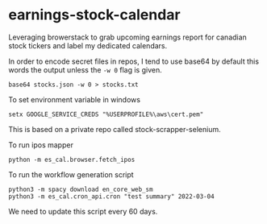 # earnings-stock-calendar
Leveraging browerstack to grab upcoming earnings report for canadian stock tickers and label my dedicated calendars.


In order to encode secret files in repos, I tend to use base64 by default this words the output unless the `-w 0` flag is given.

```
base64 stocks.json -w 0 > stocks.txt
```

To set environment variable in windows

```
setx GOOGLE_SERVICE_CREDS "%USERPROFILE%\aws\cert.pem"
```

This is based on a private repo called stock-scrapper-selenium.



To run ipos mapper

```
python -m es_cal.browser.fetch_ipos
```

To run the workflow generation script

```
python3 -m spacy download en_core_web_sm
python3 -m es_cal.cron_api.cron "test summary" 2022-03-04
```

We need to update this script every 60 days.
